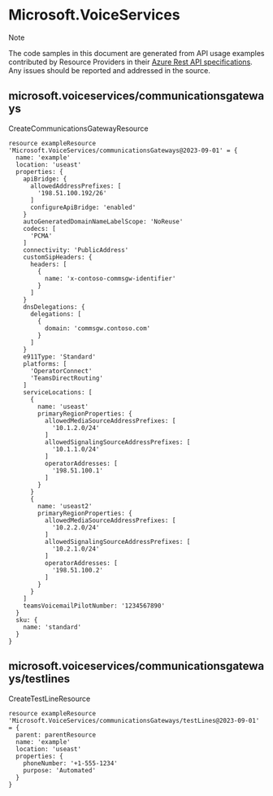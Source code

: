 # Microsoft.VoiceServices
  
> [!NOTE]
> The code samples in this document are generated from API usage examples contributed by Resource Providers in their [Azure Rest API specifications](https://github.com/Azure/azure-rest-api-specs). Any issues should be reported and addressed in the source.


## microsoft.voiceservices/communicationsgateways

CreateCommunicationsGatewayResource
```bicep
resource exampleResource 'Microsoft.VoiceServices/communicationsGateways@2023-09-01' = {
  name: 'example'
  location: 'useast'
  properties: {
    apiBridge: {
      allowedAddressPrefixes: [
        '198.51.100.192/26'
      ]
      configureApiBridge: 'enabled'
    }
    autoGeneratedDomainNameLabelScope: 'NoReuse'
    codecs: [
      'PCMA'
    ]
    connectivity: 'PublicAddress'
    customSipHeaders: {
      headers: [
        {
          name: 'x-contoso-commsgw-identifier'
        }
      ]
    }
    dnsDelegations: {
      delegations: [
        {
          domain: 'commsgw.contoso.com'
        }
      ]
    }
    e911Type: 'Standard'
    platforms: [
      'OperatorConnect'
      'TeamsDirectRouting'
    ]
    serviceLocations: [
      {
        name: 'useast'
        primaryRegionProperties: {
          allowedMediaSourceAddressPrefixes: [
            '10.1.2.0/24'
          ]
          allowedSignalingSourceAddressPrefixes: [
            '10.1.1.0/24'
          ]
          operatorAddresses: [
            '198.51.100.1'
          ]
        }
      }
      {
        name: 'useast2'
        primaryRegionProperties: {
          allowedMediaSourceAddressPrefixes: [
            '10.2.2.0/24'
          ]
          allowedSignalingSourceAddressPrefixes: [
            '10.2.1.0/24'
          ]
          operatorAddresses: [
            '198.51.100.2'
          ]
        }
      }
    ]
    teamsVoicemailPilotNumber: '1234567890'
  }
  sku: {
    name: 'standard'
  }
}
```

## microsoft.voiceservices/communicationsgateways/testlines

CreateTestLineResource
```bicep
resource exampleResource 'Microsoft.VoiceServices/communicationsGateways/testLines@2023-09-01' = {
  parent: parentResource 
  name: 'example'
  location: 'useast'
  properties: {
    phoneNumber: '+1-555-1234'
    purpose: 'Automated'
  }
}
```
